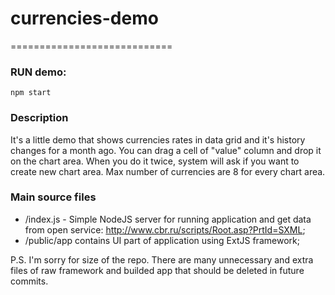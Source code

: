 # currencies-demo
============================
### RUN demo:
`npm start`
  
### Description
It's a little demo that shows currencies rates in data grid and it's history changes for a month ago. 
You can drag a cell of "value" column and drop it on the chart area. When you do it twice, system will ask if you want to create new chart area.
Max number of currencies are 8 for every chart area.

### Main source files
  * /index.js - Simple NodeJS server for running application and get data from open service: http://www.cbr.ru/scripts/Root.asp?PrtId=SXML; 
  * /public/app contains UI part of application using ExtJS framework;



P.S. I'm sorry for size of the repo. There are many unnecessary and extra files of raw framework and builded app that should be deleted in future commits.
